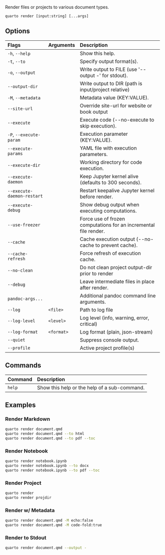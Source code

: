 Render files or projects to various document types.

``` {.bash}
quarto render [input:string] [...args]
```


## Options

|Flags                      |Arguments  |Description                                                      |
|:--------------------------|:----------|:----------------------------------------------------------------|
|`-h`, `--help`             |           |Show this help.                                                  |
|`-t`, `--to`               |           |Specify output format(s).                                        |
|`-o`, `--output`           |           |Write output to FILE (use '--output -' for stdout).              |
|`--output-dir`             |           |Write output to DIR (path is input/project relative)             |
|`-M`, `--metadata`         |           |Metadata value (KEY:VALUE).                                      |
|`--site-url`               |           |Override site-url for website or book output                     |
|`--execute`                |           |Execute code (--no-execute to skip execution).                   |
|`-P`, `--execute-param`    |           |Execution parameter (KEY:VALUE).                                 |
|`--execute-params`         |           |YAML file with execution parameters.                             |
|`--execute-dir`            |           |Working directory for code execution.                            |
|`--execute-daemon`         |           |Keep Jupyter kernel alive (defaults to 300 seconds).             |
|`--execute-daemon-restart` |           |Restart keepalive Jupyter kernel before render.                  |
|`--execute-debug`          |           |Show debug output when executing computations.                   |
|`--use-freezer`            |           |Force use of frozen computations for an incremental file render. |
|`--cache`                  |           |Cache execution output (--no-cache to prevent cache).            |
|`--cache-refresh`          |           |Force refresh of execution cache.                                |
|`--no-clean`               |           |Do not clean project output-dir prior to render                  |
|`--debug`                  |           |Leave intermediate files in place after render.                  |
|`pandoc-args...`           |           |Additional pandoc command line arguments.                        |
|`--log`                    |`<file>`   |Path to log file                                                 |
|`--log-level`              |`<level>`  |Log level (info, warning, error, critical)                       |
|`--log-format`             |`<format>` |Log format (plain, json-stream)                                  |
|`--quiet`                  |           |Suppress console output.                                         |
|`--profile`                |           |Active project profile(s)                                        |


## Commands

|Command |Description                                  |
|:-------|:--------------------------------------------|
|`help`  |Show this help or the help of a sub-command. |


## Examples
### Render Markdown

``` {.bash filename='Terminal'}
quarto render document.qmd
quarto render document.qmd --to html
quarto render document.qmd --to pdf --toc
```

### Render Notebook

``` {.bash filename='Terminal'}
quarto render notebook.ipynb
quarto render notebook.ipynb --to docx
quarto render notebook.ipynb --to pdf --toc
```

### Render Project

``` {.bash filename='Terminal'}
quarto render
quarto render projdir
```

### Render w/ Metadata

``` {.bash filename='Terminal'}
quarto render document.qmd -M echo:false
quarto render document.qmd -M code-fold:true
```

### Render to Stdout

``` {.bash filename='Terminal'}
quarto render document.qmd --output -
```

